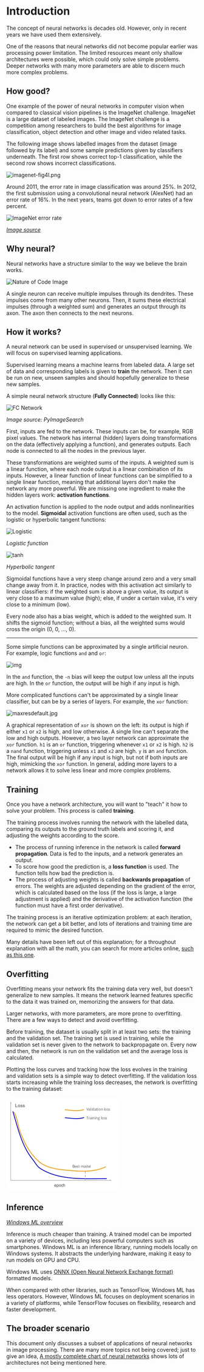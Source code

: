 # Introduction

The concept of neural networks is decades old. However, only in recent years we have used them extensively.

One of the reasons that neural networks did not become popular earlier was processing power limitation. The limited resources meant only shallow architectures were possible, which could only solve simple problems. Deeper networks with many more parameters are able to discern much more complex problems.

## How good?

One example of the power of neural networks in computer vision when compared to classical vision pipelines is the ImageNet challenge. ImageNet is a large dataset of labeled images. The ImageNet challenge is a competition among researchers to build the best algorithms for image classification, object detection and other image and video related tasks.

The following image shows labelled images from the dataset (image followed by its label) and some sample predictions given by classifiers underneath. The first row shows correct top-1 classification, while the second row shows incorrect classifications.

![imagenet-fig4l.png](https://lh6.googleusercontent.com/_r67cUOFV5xbWryMY3-MjBEAWv5jz6cizxC68YGMTVQjaonfNKyMUqqZ_58e-Srtsy3DbkS3D2dWGIRXukMSHIlz4y033izj4TLMCUmtxlv9vIZSkWtfevEonQImLyPQo1fDA7PtJFk)

Around 2011, the error rate in image classification was around 25%. In 2012, the first submission using a convolutional neural network (AlexNet) had an error rate of 16%. In the next years, teams got down to error rates of a few percent.

![ImageNet error rate](https://cdn-images-1.medium.com/max/800/1*kOb39xf47de-Bqr9KcK9hw.png)

*[Image source](https://medium.com/global-silicon-valley/machine-learning-yesterday-today-tomorrow-3d3023c7b519)*

## Why neural?

Neural networks have a structure similar to the way we believe the brain works.

![Nature of Code Image](https://lh5.googleusercontent.com/4-5NWlioP9GWN9p2Wj7tLUARJzNgkZVVQclVvMrYGDeOzQN6Gp1YM8Bf4_j3aZZPoq2XLlwFJBVHCdlq8UM2XlhvAX8XODDGwC0cjPKVc5mXrwvlErVYJm9xn-OZOrDOvKlieb86F4U)

A single neuron can receive multiple impulses through its dendrites. These impulses come from many other neurons. Then, it sums these electrical impulses (through a weighted sum) and generates an output through its axon. The axon then connects to the next neurons.

## How it works?

A neural network can be used in supervised or unsupervised learning. We will focus on supervised learning applications.

Supervised learning means a machine learns from labeled data. A large set of data and corresponding labels is given to **train** the network. Then it can be run on new, unseen samples and should hopefully generalize to these new samples.

A simple neural network structure (**Fully Connected**) looks like this:

![FC Network](https://lh4.googleusercontent.com/pDrX_bIyuUdmoCXYrp3v0Q7K24tkdJCEo_FG3KNUdNcnSFwtpuGZuEvA4RCEx2091u82QiUgFTJRwPWpsfQ_97qozQRbnDIupvRaIfJV2Zpc1BMESfIdrMfmPWGNGnCBvisRWc_udz8)

*Image source: PyImageSearch*

First, inputs are fed to the network. These inputs can be, for example, RGB pixel values. The network has internal (hidden) layers doing transformations on the data (effectively applying a function), and generates outputs. Each node is connected to all the nodes in the previous layer.

These transformations are weighted sums of the inputs. A weighted sum is a linear function, where each node output is a linear combination of its inputs. However, a linear function of linear functions can be simplified to a single linear function, meaning that additional layers don't make the network any more powerful. We are missing one ingredient to make the hidden layers work: **activation functions**.

An activation function is applied to the node output and adds nonlinearities to the model. **Sigmoidal** activation functions are often used, such as the logistic or hyperbolic tangent functions:

![Logistic](https://lh6.googleusercontent.com/pkZ-7mJXKMXjyJT7R_t7PSEnsK9xsS1RjNShfvazEABj_B-s4Rnx0ScZXnAKIRRIo4I5rcjWQpwZEKhd6G81jpknf5a4bzplB-oMtZdhqTBLJ7qGhRl1iF7rdpSZjAkF6AZjL9TjiTI)

*Logistic function*

![tanh](https://lh6.googleusercontent.com/NAQUv4WCHCp8z6xa-hHKuAnj4ewT9n7UVG9qxvd6XbKIuJubItXV5r9zksniYuILGeBacqQYpWY_8LWlKZi6PcSGqSHYPp68rmTQnen2yHae1Q36C9jIy8HaY1jYsvG0lyYHc-xQ2HI)

 *Hyperbolic tangent*

Sigmoidal functions have a very steep change around zero and a very small change away from it. In practice, nodes with this activation act similarly to linear classifiers: if the weighted sum is above a given value, its output is very close to a maximum value (high); else, if under a certain value, it's very close to a minimum (low).

Every node also has a bias weight, which is added to the weighted sum. It shifts the sigmoid function; without a bias, all the weighted sums would cross the origin (0, 0, ..., 0).

---

Some simple functions can be approximated by a single artificial neuron. For example, logic functions `and` and `or`:

![img](https://lh4.googleusercontent.com/85gxnmqtMpfuBS1Ogisa-RNoMtXU3yVH-9DZ05KjU4fm7rTydVehdp-QsYu3G3c9MXhNY-_Ypemx5dnqw4TsdWNioRRChPNrLKiAFnnY6A81zSAnpzHv0yE08PlIJ6OyGbRKuivCaZk)

In the `and` function, the `-n` bias will keep the output low unless all the inputs are high. In the `or` function, the output will be high if any input is high.

More complicated functions can't be approximated by a single linear classifier, but can be by a series of layers. For example, the `xor` function:

![maxresdefault.jpg](https://lh5.googleusercontent.com/vNLK0S9EQmYR-CEYIbKadpsbWyyh4R20WR2Na467NcpC9mVVj4bCUV2UM92E78qSN9_nctyW6FTH-ANccEH6KGZSGAgn_tjo-4A9bfLURtVw_VnSLwSLqXQqn0EAofXyQTnqNDvlVXI)

A graphical representation of `xor` is shown on the left: its output is high if either `x1` or `x2` is high, and low otherwise. A single line can't separate the low and high outputs. However, a two layer network can approximate the `xor` function. `h1`  is an `or` function, triggering whenever `x1` or `x2` is high. `h2` is a `nand` function, triggering unless `x1` and `x2` are high. `y` is an `and` function. The final output will be high if any input is high, but not if both inputs are high, mimicking the `xor` function. In general, adding more layers to a network allows it to solve less linear and more complex problems.

## Training

Once you have a network architecture, you will want to "teach" it how to solve your problem. This process is called **training**.

The training process involves running the network with the labelled data, comparing its outputs to the ground truth labels and scoring it, and adjusting the weights according to the score.

* The process of running inference in the network is called **forward propagation**. Data is fed to the inputs, and a network generates an output.
* To score how good the prediction is, a **loss function** is used. The function tells how bad the prediction is.
* The process of adjusting weights is called **backwards propagation** of errors. The weights are adjusted depending on the gradient of the error, which is calculated based on the loss (if the loss is large, a large adjustment is applied) and the derivative of the activation function (the function must have a first order derivative).

The training process is an iterative optimization problem: at each iteration, the network can get a bit better, and lots of iterations and training time are required to mimic the desired function.

Many details have been left out of this explanation; for a throughout explanation with all the math, you can search for more articles online, [such as this one](https://medium.com/@erikhallstrm/backpropagation-from-the-beginning-77356edf427d).

## Overfitting

Overfitting means your network fits the training data very well, but doesn't generalize to new samples. It means the network learned features specific to the data it was trained on, memorizing the answers for that data.

Larger networks, with more parameters, are more prone to overfitting. There are a few ways to detect and avoid overfitting.

Before training, the dataset is usually split in at least two sets: the training and the validation set. The training set is used in training, while the validation set is never given to the network to backpropagate on. Every now and then, the network is run on the validation set and the average loss is calculated.

Plotting the loss curves and tracking how the loss evolves in the training and validation sets is a simple way to detect overfitting. If the validation loss starts increasing while the training loss decreases, the network is overfitting to the training dataset:

![Loss graph](Loss_graph.png)

## Inference

*[Windows ML overview](https://docs.microsoft.com/en-us/windows/uwp/machine-learning/overview)*

Inference is much cheaper than training. A trained model can be imported on a variety of devices, including less powerful computers such as smartphones. Windows ML is an inference library, running models locally on Windows systems. It abstracts the underlying hardware, making it easy to run models on GPU and CPU.

Windows ML uses [ONNX (Open Neural Network Exchange format)](https://onnx.ai/) formatted models.

When compared with other libraries, such as TensorFlow, Windows ML has less operators. However, Windows ML focuses on deployment scenarios in a variety of platforms, while TensorFlow focuses on flexibility, research and faster development.

## The broader scenario

This document only discusses a subset of applications of neural networks in image processing. There are many more topics not being covered; just to give an idea, [A mostly complete chart of neural networks](https://cdn-images-1.medium.com/max/2000/1*cuTSPlTq0a_327iTPJyD-Q.png) shows lots of architectures not being mentioned here.